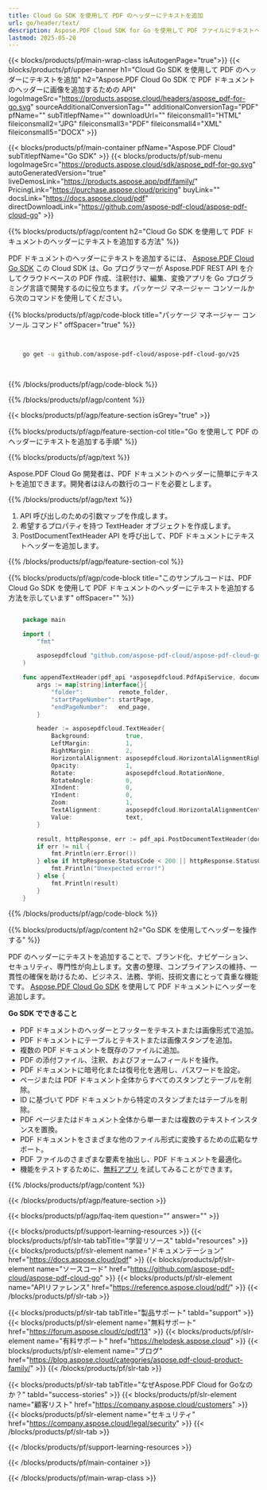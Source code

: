 ```yaml
---
title: Cloud Go SDK を使用して PDF のヘッダーにテキストを追加
url: go/header/text/
description: Aspose.PDF Cloud SDK for Go を使用して PDF ファイルにテキストヘッダーを挿入します。
lastmod: 2025-05-20
---
```


{{< blocks/products/pf/main-wrap-class isAutogenPage="true">}}
{{< blocks/products/pf/upper-banner h1="Cloud Go SDK を使用して PDF のヘッダーにテキストを追加" h2="Aspose.PDF Cloud Go SDK で PDF ドキュメントのヘッダーに画像を追加するための API" logoImageSrc="https://products.aspose.cloud/headers/aspose_pdf-for-go.svg" sourceAdditionalConversionTag="" additionalConversionTag="PDF" pfName="" subTitlepfName="" downloadUrl="" fileiconsmall1="HTML" fileiconsmall2="JPG" fileiconsmall3="PDF" fileiconsmall4="XML" fileiconsmall5="DOCX" >}}

{{< blocks/products/pf/main-container pfName="Aspose.PDF Cloud" subTitlepfName="Go SDK" >}}
{{< blocks/products/pf/sub-menu logoImageSrc="https://products.aspose.cloud/sdk/aspose_pdf-for-go.svg"
autoGeneratedVersion="true"
liveDemosLink="https://products.aspose.app/pdf/family/" PricingLink="https://purchase.aspose.cloud/pricing" buyLink="" docsLink="https://docs.aspose.cloud/pdf"  directDownloadLink="https://github.com/aspose-pdf-cloud/aspose-pdf-cloud-go" >}}

{{% blocks/products/pf/agp/content h2="Cloud Go SDK を使用して PDF ドキュメントのヘッダーにテキストを追加する方法" %}}

PDF ドキュメントのヘッダーにテキストを追加するには、
[Aspose.PDF Cloud Go SDK](https://products.aspose.cloud/pdf/go/)
この Cloud SDK は、Go プログラマーが Aspose.PDF REST API を介してクラウドベースの PDF 作成、注釈付け、編集、変換アプリを Go プログラミング言語で開発するのに役立ちます。パッケージ マネージャー コンソールから次のコマンドを使用してください。

{{% blocks/products/pf/agp/code-block title="パッケージ マネージャー コンソール コマンド" offSpacer="true" %}}

```bash

     
    go get -u github.com/aspose-pdf-cloud/aspose-pdf-cloud-go/v25
     
     
```

{{% /blocks/products/pf/agp/code-block %}}

{{% /blocks/products/pf/agp/content %}}

{{< blocks/products/pf/agp/feature-section isGrey="true" >}}

{{% blocks/products/pf/agp/feature-section-col title="Go を使用して PDF のヘッダーにテキストを追加する手順" %}}

{{% blocks/products/pf/agp/text %}}

Aspose.PDF Cloud Go 開発者は、PDF ドキュメントのヘッダーに簡単にテキストを追加できます。開発者はほんの数行のコードを必要とします。

{{% /blocks/products/pf/agp/text %}}

1. API 呼び出しのための引数マップを作成します。
1. 希望するプロパティを持つ TextHeader オブジェクトを作成します。
1. PostDocumentTextHeader API を呼び出して、PDF ドキュメントにテキストヘッダーを追加します。

{{% /blocks/products/pf/agp/feature-section-col %}}

{{% blocks/products/pf/agp/code-block title="このサンプルコードは、PDF Cloud Go SDK を使用して PDF ドキュメントのヘッダーにテキストを追加する方法を示しています" offSpacer="" %}}

```go

    package main

    import (
        "fmt"

        asposepdfcloud "github.com/aspose-pdf-cloud/aspose-pdf-cloud-go/v25"
    )

    func appendTextHeader(pdf_api *asposepdfcloud.PdfApiService, document_name string, text string, startPage int32, end_page int32, remote_folder string) {
        args := map[string]interface{}{
            "folder":          remote_folder,
            "startPageNumber": startPage,
            "endPageNumber":   end_page,
        }

        header := asposepdfcloud.TextHeader{
            Background:          true,
            LeftMargin:          1,
            RightMargin:         2,
            HorizontalAlignment: asposepdfcloud.HorizontalAlignmentRight,
            Opacity:             1,
            Rotate:              asposepdfcloud.RotationNone,
            RotateAngle:         0,
            XIndent:             0,
            YIndent:             0,
            Zoom:                1,
            TextAlignment:       asposepdfcloud.HorizontalAlignmentCenter,
            Value:               text,
        }

        result, httpResponse, err := pdf_api.PostDocumentTextHeader(document_name, header, args)
        if err != nil {
            fmt.Println(err.Error())
        } else if httpResponse.StatusCode < 200 || httpResponse.StatusCode > 299 {
            fmt.Println("Unexpected error!")
        } else {
            fmt.Println(result)
        }
    }
```

{{% /blocks/products/pf/agp/code-block %}}

{{% blocks/products/pf/agp/content h2="Go SDK を使用してヘッダーを操作する" %}}

PDF のヘッダーにテキストを追加することで、ブランド化、ナビゲーション、セキュリティ、専門性が向上します。文書の整理、コンプライアンスの維持、一貫性の確保を助けるため、ビジネス、法務、学術、技術文書にとって貴重な機能です。
[Aspose.PDF Cloud Go SDK](https://products.aspose.cloud/pdf/go/) を使用して PDF ドキュメントにヘッダーを追加します。

**Go SDK でできること**

+ PDF ドキュメントのヘッダーとフッターをテキストまたは画像形式で追加。
+ PDF ドキュメントにテーブルとテキストまたは画像スタンプを追加。
+ 複数の PDF ドキュメントを既存のファイルに追加。
+ PDF の添付ファイル、注釈、およびフォームフィールドを操作。
+ PDF ドキュメントに暗号化または復号化を適用し、パスワードを設定。
+ ページまたは PDF ドキュメント全体からすべてのスタンプとテーブルを削除。
+ ID に基づいて PDF ドキュメントから特定のスタンプまたはテーブルを削除。
+ PDF ページまたはドキュメント全体から単一または複数のテキストインスタンスを置換。
+ PDF ドキュメントをさまざまな他のファイル形式に変換するための広範なサポート。
+ PDF ファイルのさまざまな要素を抽出し、PDF ドキュメントを最適化。
+ 機能をテストするために、[無料アプリ](https://products.aspose.app/pdf/) を試してみることができます。

{{% /blocks/products/pf/agp/content %}}

{{< /blocks/products/pf/agp/feature-section >}}

{{< blocks/products/pf/agp/faq-item question="" answer="" >}}

{{< blocks/products/pf/support-learning-resources >}}
{{< blocks/products/pf/slr-tab tabTitle="学習リソース" tabId="resources" >}}
{{< blocks/products/pf/slr-element name="ドキュメンテーション" href="https://docs.aspose.cloud/pdf" >}}
{{< blocks/products/pf/slr-element name="ソースコード" href="https://github.com/aspose-pdf-cloud/aspose-pdf-cloud-go" >}}
{{< blocks/products/pf/slr-element name="APIリファレンス" href="https://reference.aspose.cloud/pdf/" >}}
{{< /blocks/products/pf/slr-tab >}}

{{< blocks/products/pf/slr-tab tabTitle="製品サポート" tabId="support" >}}
{{< blocks/products/pf/slr-element name="無料サポート" href="https://forum.aspose.cloud/c/pdf/13" >}}
{{< blocks/products/pf/slr-element name="有料サポート" href="https://helpdesk.aspose.cloud" >}}
{{< blocks/products/pf/slr-element name="ブログ" href="https://blog.aspose.cloud/categories/aspose.pdf-cloud-product-family/" >}}
{{< /blocks/products/pf/slr-tab >}}

{{< blocks/products/pf/slr-tab tabTitle="なぜAspose.PDF Cloud for Goなのか？" tabId="success-stories" >}}
{{< blocks/products/pf/slr-element name="顧客リスト" href="https://company.aspose.cloud/customers" >}}
{{< blocks/products/pf/slr-element name="セキュリティ" href="https://company.aspose.cloud/legal/security" >}}
{{< /blocks/products/pf/slr-tab >}}

{{< /blocks/products/pf/support-learning-resources >}}

{{< /blocks/products/pf/main-container >}}

{{< /blocks/products/pf/main-wrap-class >}}



